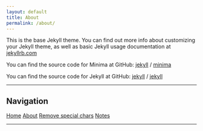 ```yaml
---
layout: default
title: About
permalink: /about/
---
```


This is the base Jekyll theme. You can find out more info about customizing your Jekyll theme, as well as basic Jekyll usage documentation at [jekyllrb.com](https://jekyllrb.com/)

You can find the source code for Minima at GitHub:
[jekyll][jekyll-organization] /
[minima](https://github.com/jekyll/minima)

You can find the source code for Jekyll at GitHub:
[jekyll][jekyll-organization] /
[jekyll](https://github.com/jekyll/jekyll)


[jekyll-organization]: https://github.com/jekyll

<div class="navigation">
  <hr>
  <h2>Navigation</h2>
  <div class="content">
    <a class="item" href="/">Home</a>
    <a class="item" href="/about">About</a>
    <a class="item" href="/remove-special-chars">Remove special chars</a>
    <a class="item" href="/notes">Notes</a>
    <hr>
    <div class="item"></div>
    <div class="item"></div>
    <div class="item"></div>
    <div class="item"></div>
  </div>
</div>

